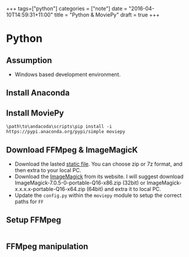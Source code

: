 +++
tags=["python"]
categories = ["note"]
date = "2016-04-10T14:59:31+11:00"
title = "Python & MoviePy"
draft = true
+++

# Python

## Assumption 

* Windows based development environment. 

## Install Anaconda

## Install MoviePy
`\path\to\andacoda\scripts\pip install -i https://pypi.anaconda.org/pypi/simple moviepy`

## Download FFMpeg & ImageMagicK
* Download the lasted [static file](https://ffmpeg.zeranoe.com/builds/win64/static/). You can choose zip or 7z format, and then extra to your local PC. 
* Download the [ImageMagick](https://www.imagemagick.org/script/download.php) from its website. I will suggest download ImageMagick-7.0.5-0-portable-Q16-x86.zip (32bit) or ImageMagick-x.x.x.x-portable-Q16-x64.zip (64bit) and extra it to local PC. 
* Update the `config.py` within the `moviepy` module to setup the correct paths for `FF`

## Setup FFMpeg

```

```

## FFMpeg manipulation
```
